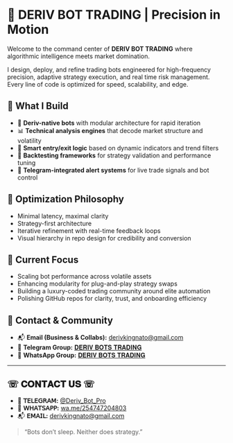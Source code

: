 

# 🤖 DERIV BOT TRADING | Precision in Motion

Welcome to the command center of **DERIV BOT TRADING** where algorithmic intelligence meets market domination.

I design, deploy, and refine trading bots engineered for high-frequency precision, adaptive strategy execution, and real time risk management. Every line of code is optimized for speed, scalability, and edge.

## 🧠 What I Build

- 🧮 **Deriv-native bots** with modular architecture for rapid iteration  
- 📊 **Technical analysis engines** that decode market structure and volatility  
- 🧠 **Smart entry/exit logic** based on dynamic indicators and trend filters  
- 🔁 **Backtesting frameworks** for strategy validation and performance tuning  
- 🧲 **Telegram-integrated alert systems** for live trade signals and bot control  

## 🧪 Optimization Philosophy

- Minimal latency, maximal clarity  
- Strategy-first architecture  
- Iterative refinement with real-time feedback loops  
- Visual hierarchy in repo design for credibility and conversion  

## 🚀 Current Focus

- Scaling bot performance across volatile assets  
- Enhancing modularity for plug-and-play strategy swaps  
- Building a luxury-coded trading community around elite automation  
- Polishing GitHub repos for clarity, trust, and onboarding efficiency  

## 📡 Contact & Community

- 📬 **Email (Business & Collabs):** derivkingnato@gmail.com  
- 💬 **Telegram Group:** [𝐃𝐄𝐑𝐈𝐕 𝐁𝐎𝐓𝐒 𝐓𝐑𝐀𝐃𝐈𝐍𝐆](https://t.me/Deriv_Bots_Trading)  
- 📱 **WhatsApp Group:** [𝐃𝐄𝐑𝐈𝐕 𝐁𝐎𝐓𝐒 𝐓𝐑𝐀𝐃𝐈𝐍𝐆](https://chat.whatsapp.com/Fgh6GRJbmWV3MdCnnsFr38)  

---

## ☏︎ 𝐂𝐎𝐍𝐓𝐀𝐂𝐓 𝐔𝐒 ☏︎

- 🧠 **𝖳𝖤𝖫𝖤𝖦𝖱𝖠𝖬:** [@Deriv_Bot_Pro](https://t.me/Deriv_Bot_Pro)  
- 📱 **𝖶𝖧𝖠𝖳𝖲𝖠𝖯𝖯:** [wa.me/254747204803](https://wa.me/254747204803)  
- 📬 **𝖤𝖬𝖠𝖨𝖫:** derivkingnato@gmail.com

> “Bots don’t sleep. Neither does strategy.”
